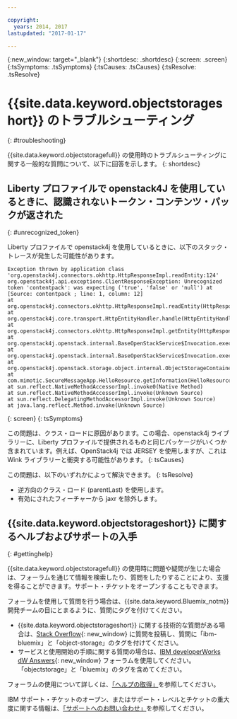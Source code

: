 ```yaml
---

copyright:
  years: 2014, 2017
lastupdated: "2017-01-17"

---
```

{:new_window: target="_blank"}
{:shortdesc: .shortdesc}
{:screen: .screen}
{:tsSymptoms: .tsSymptoms}
{:tsCauses: .tsCauses}
{:tsResolve: .tsResolve}

# {{site.data.keyword.objectstorageshort}} のトラブルシューティング
{: #troubleshooting}


{{site.data.keyword.objectstoragefull}} の使用時のトラブルシューティングに関する一般的な質問について、以下に回答を示します。
{: shortdesc}

## Liberty プロファイルで openstack4J を使用しているときに、認識されないトークン・コンテンツ・パックが返された
{: #unrecognized_token}


Liberty プロファイルで openstack4j を使用しているときに、以下のスタック・トレースが発生した可能性があります。
```
Exception thrown by application class 'org.openstack4j.connectors.okhttp.HttpResponseImpl.readEntity:124'
org.openstack4j.api.exceptions.ClientResponseException: Unrecognized token 'contentpack': was expecting ('true', 'false' or 'null') at [Source: contentpack ; line: 1, column: 12]
at org.openstack4j.connectors.okhttp.HttpResponseImpl.readEntity(HttpResponseImpl.java:124)
at org.openstack4j.core.transport.HttpEntityHandler.handle(HttpEntityHandler.java:56)
at org.openstack4j.connectors.okhttp.HttpResponseImpl.getEntity(HttpResponseImpl.java:68)
at org.openstack4j.openstack.internal.BaseOpenStackService$Invocation.execute(BaseOpenStackService.java:169)
at org.openstack4j.openstack.internal.BaseOpenStackService$Invocation.execute(BaseOpenStackService.java:163)
at org.openstack4j.openstack.storage.object.internal.ObjectStorageContainerServiceImpl.list(ObjectStorageContainerServiceImpl.java:41)
at com.mimotic.SecureMessageApp.HelloResource.getInformation(HelloResource.java:47)
at sun.reflect.NativeMethodAccessorImpl.invoke0(Native Method)
at sun.reflect.NativeMethodAccessorImpl.invoke(Unknown Source)
at sun.reflect.DelegatingMethodAccessorImpl.invoke(Unknown Source)
at java.lang.reflect.Method.invoke(Unknown Source)
```
{: screen}
{: tsSymptoms}


この問題は、クラス・ロードに原因があります。この場合、openstack4j ライブラリーに、Liberty プロファイルで提供されるものと同じパッケージがいくつか含まれています。例えば、OpenStack4j では JERSEY を使用しますが、これは Wink ライブラリーと衝突する可能性があります。
{: tsCauses}


この問題は、以下のいずれかによって解決できます。
{: tsResolve}
  * 逆方向のクラス・ロード (parentLast) を使用します。
  * 有効にされたフィーチャーから jaxr を除外します。


## {{site.data.keyword.objectstorageshort}} に関するヘルプおよびサポートの入手
{: #gettinghelp}

{{site.data.keyword.objectstoragefull}} の使用時に問題や疑問が生じた場合は、フォーラムを通じて情報を検索したり、質問をしたりすることにより、支援を得ることができます。サポート・チケットをオープンすることもできます。

フォーラムを使用して質問を行う場合は、{{site.data.keyword.Bluemix_notm}} 開発チームの目にとまるように、質問にタグを付けてください。

* {{site.data.keyword.objectstorageshort}} に関する技術的な質問がある場合は、[Stack Overflow](http://stackoverflow.com/search?q=object-storage+ibm-bluemix){: new_window} に質問を投稿し、質問に「ibm-bluemix」と「object-storage」のタグを付けてください。
* サービスと使用開始の手順に関する質問の場合は、[IBM developerWorks dW Answers](https://developer.ibm.com/answers/topics/objectstorage/?smartspace=bluemix){: new_window} フォーラムを使用してください。「objectstorage」と「bluemix」のタグを含めてください。

フォーラムの使用について詳しくは、[「ヘルプの取得」](/docs/support/index.html#getting-help)を参照してください。

IBM サポート・チケットのオープン、またはサポート・レベルとチケットの重大度に関する情報は、[「サポートへのお問い合わせ」](/docs/support/index.html#contacting-support)を参照してください。
